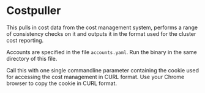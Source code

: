 # Costpuller

This pulls in cost data from the cost management system, performs a range of consistency checks on it and outputs it in the format used for the cluster cost reporting.

Accounts are specified in the file `accounts.yaml`. Run the binary in the same directory of this file.

Call this with one single commandline parameter containing the cookie used for accessing the cost management in CURL format. Use your Chrome browser to copy the cookie in CURL format.
